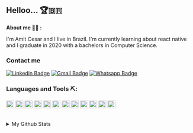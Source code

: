## Helloo...  🏆🇧🇷 

**About me 👨‍💻 :**

I'm Amit Cesar and I live in Brazil. I'm currently learning about react native and I graduate in 2020 with a bachelors in Computer Science.

### Contact me  



[![Linkedin Badge](https://img.shields.io/badge/-Linkedin-16171A?logo=linkedin&style=for-the-badge&logoColor=white&link=https://www.linkedin.com/in/amitcesar/)](https://www.linkedin.com/in/amitcesar/)
[![Gmail Badge](https://img.shields.io/badge/-Gmail-c14438?logo=Gmail&style=for-the-badge&logoColor=white&link=mailto:amitcesar27@gmail.com)](mailto:amitcesar27@gmail.com)
[![Whatsapp Badge](https://img.shields.io/badge/whatsapp-a?color=black&logo=whatsapp)](https://wa.me/+5581995980946)


  




### Languages and Tools  ⛏:
<a href="https://developer.mozilla.org/en-US/docs/Web/JavaScript" title="JavaScript"><img src="https://github.com/tomchen/stack-icons/blob/master/logos/javascript.svg" alt="JavaScript" width="21px" height="21px"></a>
<a href="https://tc39.es/ecma262/" title="ECMAScript 6"><img src="https://github.com/tomchen/stack-icons/blob/master/logos/es6.svg" alt="ECMAScript 6" width="21px" height="21px"></a>
<a href="https://www.typescriptlang.org/" title="Typescript"><img src="https://github.com/tomchen/stack-icons/blob/master/logos/typescript-icon.svg" alt="Typescript" width="21px" height="21px"></a>
<a href="https://reactjs.org/" title="React"><img src="https://github.com/tomchen/stack-icons/blob/master/logos/react.svg" alt="React" width="21px" height="21px"></a>
<a href="https://redux.js.org/" title="Redux"><img src="https://github.com/tomchen/stack-icons/blob/master/logos/redux.svg" alt="Redux" width="21px" height="21px"></a>
<a href="https://reactnative.dev/" title="React Native"><img src="https://github.com/tomchen/stack-icons/blob/master/logos/react.svg" alt="React Native" width="21px" height="21px"></a>
<a href="https://git-scm.com/" title="Git"><img src="https://github.com/tomchen/stack-icons/blob/master/logos/git-icon.svg" alt="Git" width="21px" height="21px"></a>
<a href="https://www.npmjs.com/" title="NPM"><img src="https://github.com/tomchen/stack-icons/blob/master/logos/npm.svg" alt="NPM" width="21px" height="21px"></a>
<a href="https://yarnpkg.com/" title="Yarn"><img src="https://github.com/tomchen/stack-icons/blob/master/logos/yarn.svg" alt="Yarn" width="21px" height="21px"></a>
<a href="https://babeljs.io/" title="Babel"><img src="https://github.com/tomchen/stack-icons/blob/master/logos/babel.svg" alt="Babel" width="21px" height="21px"></a>
<a href="https://eslint.org/" title="ESLint"><img src="https://github.com/tomchen/stack-icons/blob/master/logos/eslint.svg" alt="ESLint" width="21px" height="21px"></a>
<a href="https://code.visualstudio.com/" title="Visual Studio Code"><img src="https://github.com/tomchen/stack-icons/blob/master/logos/visual-studio-code.svg" alt="Visual Studio Code" width="21px" height="21px"></a>

<br>

<details>
  <summary>My Github Stats</summary>

 <div>
  <a href="https://github.com/amitcesar"><br>
  <img height="184em" src="https://github-readme-stats.vercel.app/api/top-langs/?username=amitcesar&layout=compact&langs_count=8&theme=vision-friendly-dark"/>
    
</div>
</details>
 


<!--
**amitcesar/amitcesar** is a ✨ _special_ ✨ repository because its `README.md` (this file) appears on your GitHub profile.

Here are some ideas to get you started:
- 📚 Always improving my knowledge
- 🔭 I’m currently working on ...
- 🌱 I’m currently learning ...
- 👯 I’m looking to collaborate on ...
- 🤔 I’m looking for help with ...
- 💬 Ask me about ...
- 📫 How to reach me: ...
- 😄 Pronouns: ...
- ⚡ Fun fact: ...
-->
  
  <!-- <p align="left">
  <!-- [![Top Langs](https://github-readme-stats.vercel.app/api/top-langs/?username=claudianopl&layout=compact&show_icons=true&text_color=ffffff&bg_color=16171A&title_color=ffffff&locale=pt-br&count_private=true)](https://github.com/claudianop) -->

<!--   ![Anurag's GitHub stats](https://github-readme-stats.vercel.app/api?username=amitcesar&show_icons=true&text_color=ffffff&bg_color=16171A&icon_color=567EF6&title_color=ffffff&locale=pt-br&custom_title=Estat%C3%ADstica%20Amit%20Cesar&count_private=true)
</p> -->
